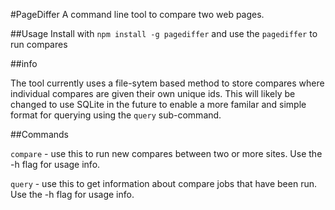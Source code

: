 #PageDiffer
A command line tool to compare two web pages.

##Usage
Install with `npm install -g pagediffer` and use the `pagediffer` to run compares

##info

The tool currently uses a file-sytem based method to store compares where individual compares are given their own unique ids. This will likely be changed to use SQLite in the future to enable a more familar and simple format for querying using the `query` sub-command.


##Commands

`compare` - use this to run new compares between two or more sites. Use the -h flag for usage info.

`query` - use this to get information about compare jobs that have been run. Use the -h flag for usage info.


